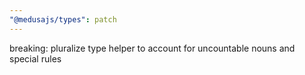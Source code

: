 ```yaml
---
"@medusajs/types": patch
---
```


breaking: pluralize type helper to account for uncountable nouns and special rules
